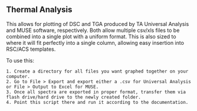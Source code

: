 ## Thermal Analysis
 This allows for plotting of DSC and TGA produced by TA Universal Analysis and MUSE software, respectively. Both allow multiple csv/xls files to be combined into a single plot with a uniform format. This is also sized to where it will fit perfectly into a single column, allowing easy insertion into RSC/ACS templates. 

To use this:

	1. Create a directory for all files you want graphed together on your computer.
	2. Go to File > Export and export either a .csv for Universal Analysis or File > Output to Excel for MUSE.
	3. Once all spectra are exported in proper format, transfer them via flash drive/hard drive to the newly created folder.
	4. Point this script there and run it according to the documentation.
